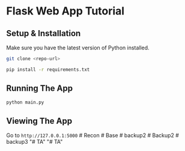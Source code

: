 # Flask Web App Tutorial

## Setup & Installation

Make sure you have the latest version of Python installed.

```bash
git clone <repo-url>
```

```bash
pip install -r requirements.txt
```

## Running The App

```bash
python main.py
```

## Viewing The App

Go to `http://127.0.0.1:5000`
#   R e c o n  
 #   B a s e  
 #   b a c k u p 2  
 #   B a c k u p 2  
 #   b a c k u p 3  
 "# TA" 
"# TA" 
